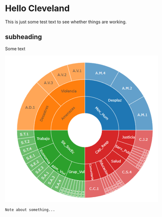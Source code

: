 # Hello Cleveland

This is just some test text to see whether things are working.

## subheading

Some text

![Caption](sunburst.png)

```{note}
Note about something...
```

